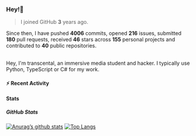 ### Hey!👋
<!-- [![Banner](banner.png)](https://dillonb07.is-a.dev) -->


> I joined GitHub **3** years ago.

Since then, I have pushed **4006** commits, opened **216** issues, submitted **180** pull requests, received **46** stars across **155** personal projects and contributed to **40** public repositories.

<br>
Hey, I'm transcental, an immersive media student and hacker. I typically use Python, TypeScript or C# for my work.

<br>

#### :zap: Recent Activity

<!--START_SECTION:activity-->
<!--END_SECTION:activity-->

#### Stats

##### GitHub Stats
[![Anurag’s github stats](https://github-readme-stats.vercel.app/api?username=transcental&show_icons=true&theme=radical)](https://github.com/transcental)
[![Top Langs](https://github-readme-stats.vercel.app/api/top-langs/?username=transcental&layout=compact&theme=radical)](https://github.com/transcental)
